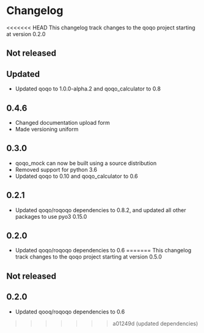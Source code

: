 # Changelog

<<<<<<< HEAD
This changelog track changes to the qoqo project starting at version 0.2.0

## Not released

## Updated
* Updated qoqo to 1.0.0-alpha.2 and qoqo_calculator to 0.8

## 0.4.6

* Changed documentation upload form
* Made versioning uniform

## 0.3.0

* qoqo_mock can now be built using a source distribution
* Removed support for python 3.6
* Updated qoqo to 0.10 and qoqo_calculator to 0.6

## 0.2.1

* Updated qoqo/roqoqo dependencies to 0.8.2, and updated all other packages to use pyo3 0.15.0
## 0.2.0

* Updated qoqo/roqoqo dependencies to 0.6
=======
This changelog track changes to the qoqo project starting at version 0.5.0

## Not released

## 0.2.0

* Updated qooq/roqoqo dependencies to 0.6
>>>>>>> a01249d (updated dependencies)
